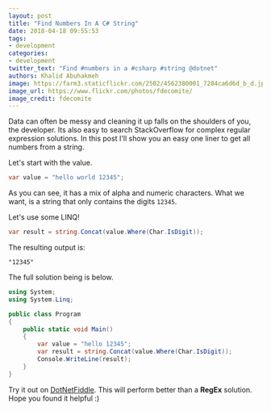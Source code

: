 ```yaml
---
layout: post
title: "Find Numbers In A C# String"
date: 2018-04-18 09:55:53
tags:
- development
categories:
- development
twitter_text: "Find #numbers in a #csharp #string @dotnet"
authors: Khalid Abuhakmeh
image: https://farm3.staticflickr.com/2502/4562380001_7284ca6d6d_b_d.jpg
image_url: https://www.flickr.com/photos/fdecomite/
image_credit: fdecomite
---
```


Data can often be messy and cleaning it up falls on the shoulders of you, the developer. Its also easy to search StackOverflow for complex regular expression solutions. In this post I'll show you an easy one liner to get all numbers from a string.

Let's start with the value.

```csharp
var value = "hello world 12345";
```

As you can see, it has a mix of alpha and numeric characters. What we want, is a string that only contains the digits `12345`.

Let's use some LINQ!

```csharp
var result = string.Concat(value.Where(Char.IsDigit));
```

The resulting output is:

```terminal
"12345"
```

The full solution being is below.

```csharp
using System;
using System.Linq;

public class Program
{
    public static void Main()
    {
        var value = "hello 12345";
        var result = string.Concat(value.Where(Char.IsDigit));
        Console.WriteLine(result);
    }
}
```

Try it out on [DotNetFiddle](https://dotnetfiddle.net/vzLPEa). This will perform better than a **RegEx** solution. Hope you found it helpful :)